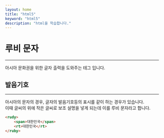 ```yaml
---
layout: home
title: "html5"
keyword: "html5"
description: "html을 학습합니다."
---
```


# 루비 문자
---
아시아 문화권을 위한 글자 출력을 도와주는 테그 입니다.

## 발음기호
---
아시아의 문자의 경우, 글자의 발음기호등의 표시를 같이 하는 경우가 있습니다.  
이때 글씨의 위에 작은 글씨로 보조 설명을 넣게 되는데 이를 루비 문자라고 합니다.

```html
<rudy>
    <span>대한민국</span>
    <rt>대한민국</rt>
</ruby>
```


